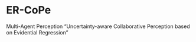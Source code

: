 # ER-CoPe
Multi-Agent Perception
“Uncertainty-aware Collaborative Perception based on Evidential Regression”
